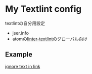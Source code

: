 # My Textlint config

textlintの自分用設定

- jser.info
- atomの[linter-textlint](https://github.com/1000ch/linter-textlint "linter-textlint")のグローバル向け

## Example

[ignore text in link](http://example.com)
